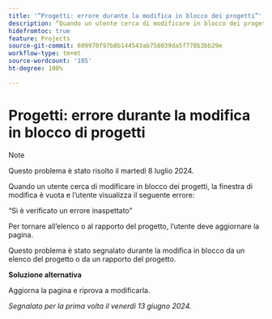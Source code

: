 ```yaml
---
title: '“Progetti: errore durante la modifica in blocco dei progetti”'
description: “Quando un utente cerca di modificare in blocco dei progetti, la finestra di modifica è vuota e l’utente visualizza un messaggio di errore.”
hidefromtoc: true
feature: Projects
source-git-commit: 609970f97b8b144543ab758039da5f778b3bb29e
workflow-type: tm+mt
source-wordcount: '105'
ht-degree: 100%

---
```



# Progetti: errore durante la modifica in blocco di progetti

>[!NOTE]
>
>Questo problema è stato risolto il martedì 8 luglio 2024.

Quando un utente cerca di modificare in blocco dei progetti, la finestra di modifica è vuota e l’utente visualizza il seguente errore:

“Si è verificato un errore inaspettato”

Per tornare all’elenco o al rapporto del progetto, l’utente deve aggiornare la pagina.

Questo problema è stato segnalato durante la modifica in blocco da un elenco del progetto o da un rapporto del progetto.

**Soluzione alternativa**

Aggiorna la pagina e riprova a modificarla.

_Segnalato per la prima volta il venerdì 13 giugno 2024._
